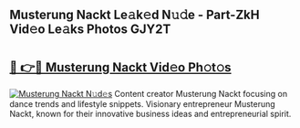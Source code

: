 ## Musterung Nackt Le𝚊k𝚎d N𝚞𝚍e - Part-ZkH Vid𝚎o Le𝚊ks Photos GJY2T

# <h2><a href="http://fb35baq.evod.top/?m=Musterung+Nackt">🔗 👉🔴 Musterung Nackt Vid𝚎o Ph𝚘t𝚘s</a></h2>

[![Musterung Nackt N𝚞d𝚎s](https://i.imgur.com/8V9OHl7.gif)](http://fb35baq.evod.top/?m=Musterung+Nackt)
Content creator Musterung Nackt focusing on dance trends and lifestyle snippets. Visionary entrepreneur Musterung Nackt, known for their innovative business ideas and entrepreneurial spirit. 
